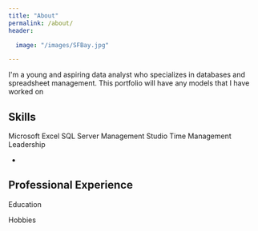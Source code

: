 ```yaml
---
title: "About"
permalink: /about/
header:

  image: "/images/SFBay.jpg"

---
```

I'm a young and aspiring data analyst who specializes in databases and spreadsheet management.
This portfolio will have any models that I have worked on




Skills
-
Microsoft Excel
SQL Server Management Studio
Time Management
Leadership



-
Professional Experience
-




Education





Hobbies

